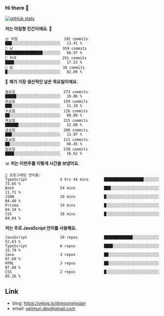 ### Hi there 👋

<!--
**moonelysian/moonelysian** is a ✨ _special_ ✨ repository because its `README.md` (this file) appears on your GitHub profile.

Here are some ideas to get you started:

- 🔭 I’m currently working on ...
- 🌱 I’m currently learning ...
- 👯 I’m looking to collaborate on ...
- 🤔 I’m looking for help with ...
- 💬 Ask me about ...
- 📫 How to reach me: ...
- 😄 Pronouns: ...
- ⚡ Fun fact: ...
-->

<!-- [![wakatime stats](https://github-readme-stats.vercel.app/api/wakatime?username=moonelysian)](https://github.com/anuraghazra/github-readme-stats) -->

[![gitHub stats](https://github-readme-stats.vercel.app/api?username=moonelysian&show_icons=true)](https://github.com/anuraghazra/github-readme-stats)

<!--START_SECTION:waka-->
**저는 아침형 인간이에요. 🐤** 

```text
🌞 아침                     192 commits         ███░░░░░░░░░░░░░░░░░░░░░░   13.41 % 
🌆 낮　                     959 commits         █████████████████░░░░░░░░   66.97 % 
🌃 저녁                     251 commits         ████░░░░░░░░░░░░░░░░░░░░░   17.53 % 
🌙 밤　                     30 commits          █░░░░░░░░░░░░░░░░░░░░░░░░   02.09 % 
```
📅 **제가 가장 생산적인 날은 목요일이에요.** 

```text
월요일                      273 commits         █████░░░░░░░░░░░░░░░░░░░░   19.06 % 
화요일                      159 commits         ███░░░░░░░░░░░░░░░░░░░░░░   11.10 % 
수요일                      126 commits         ██░░░░░░░░░░░░░░░░░░░░░░░   08.80 % 
목요일                      315 commits         ██████░░░░░░░░░░░░░░░░░░░   22.00 % 
금요일                      200 commits         ███░░░░░░░░░░░░░░░░░░░░░░   13.97 % 
토요일                      121 commits         ██░░░░░░░░░░░░░░░░░░░░░░░   08.45 % 
일요일                      238 commits         ████░░░░░░░░░░░░░░░░░░░░░   16.62 % 
```


📊 **저는 이번주를 이렇게 시간을 보냈어요.** 

```text
💬 프로그래밍 언어들: 
TypeScript               5 hrs 44 mins       ██████████████████░░░░░░░   73.65 % 
Bash                     54 mins             ███░░░░░░░░░░░░░░░░░░░░░░   11.71 % 
JSON                     20 mins             █░░░░░░░░░░░░░░░░░░░░░░░░   04.40 % 
Prisma                   19 mins             █░░░░░░░░░░░░░░░░░░░░░░░░   04.10 % 
CSS                      18 mins             █░░░░░░░░░░░░░░░░░░░░░░░░   04.04 % 
```

**저는 주로 JavaScript 언어를 사용해요.** 

```text
JavaScript               20 repos            █████████████░░░░░░░░░░░░   52.63 % 
TypeScript               6 repos             ████░░░░░░░░░░░░░░░░░░░░░   15.79 % 
Java                     3 repos             ██░░░░░░░░░░░░░░░░░░░░░░░   07.89 % 
HTML                     3 repos             ██░░░░░░░░░░░░░░░░░░░░░░░   07.89 % 
CSS                      2 repos             █░░░░░░░░░░░░░░░░░░░░░░░░   05.26 % 
```




<!--END_SECTION:waka-->


## Link
- blog: https://velog.io/@moonelysian
- email: yejimun.dev@gmail.com
